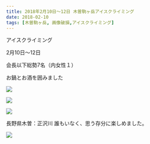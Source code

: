 ```yaml
---
title: 2018年2月10日～12日 木曽駒ヶ岳アイスクライミング
date: 2018-02-10 
tags: [木曽駒ヶ岳, 画像破損,アイスクライミング]
---
```


アイスクライミング

2月10日～12日

会長以下総勢7名（内女性１）

お鍋とお酒を囲みました

![](/2018/02/10/20180210/20180210_4.jpg)

![](/2018/02/10/20180210/20180210_5.jpg)

![](/2018/02/10/20180210/20180210_6.jpg)

長野県木曽：正沢川
誰もいなく、思う存分に楽しめました。

![](/2018/02/10/20180210/20180210_8.jpg)

